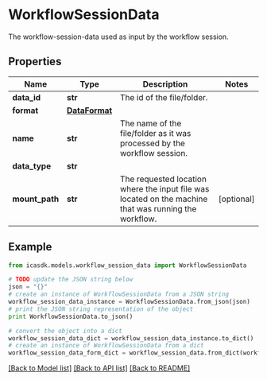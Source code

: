 # WorkflowSessionData

The workflow-session-data used as input by the workflow session.

## Properties
Name | Type | Description | Notes
------------ | ------------- | ------------- | -------------
**data_id** | **str** | The id of the file/folder. | 
**format** | [**DataFormat**](DataFormat.md) |  | 
**name** | **str** | The name of the file/folder as it was processed by the workflow session. | 
**data_type** | **str** |  | 
**mount_path** | **str** | The requested location where the input file was located on the machine that was running the workflow. | [optional] 

## Example

```python
from icasdk.models.workflow_session_data import WorkflowSessionData

# TODO update the JSON string below
json = "{}"
# create an instance of WorkflowSessionData from a JSON string
workflow_session_data_instance = WorkflowSessionData.from_json(json)
# print the JSON string representation of the object
print WorkflowSessionData.to_json()

# convert the object into a dict
workflow_session_data_dict = workflow_session_data_instance.to_dict()
# create an instance of WorkflowSessionData from a dict
workflow_session_data_form_dict = workflow_session_data.from_dict(workflow_session_data_dict)
```
[[Back to Model list]](../README.md#documentation-for-models) [[Back to API list]](../README.md#documentation-for-api-endpoints) [[Back to README]](../README.md)


